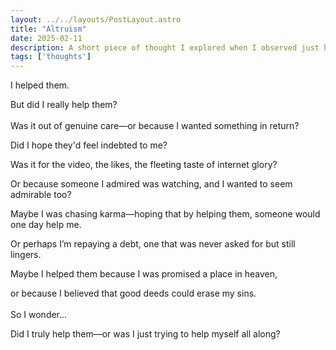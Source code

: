 ```yaml
---
layout: ../../layouts/PostLayout.astro
title: "Altruism"
date: 2025-02-11
description: A short piece of thought I explored when I observed just how much people glorify helping others
tags: ['thoughts']
---
```

I helped them.

But did I really help them?
<br></br>
Was it out of genuine care—or because I wanted something in return?

Did I hope they'd feel indebted to me?

Was it for the video, the likes, the fleeting taste of internet glory?

Or because someone I admired was watching, and I wanted to seem admirable too?

Maybe I was chasing karma—hoping that by helping them, someone would one day help me.

Or perhaps I’m repaying a debt, one that was never asked for but still lingers.

Maybe I helped them because I was promised a place in heaven,

or because I believed that good deeds could erase my sins.
<br></br>
So I wonder...

Did I truly help them—or was I just trying to help myself all along?